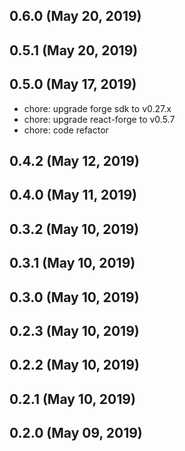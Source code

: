 ## 0.6.0 (May 20, 2019)


## 0.5.1 (May 20, 2019)


## 0.5.0 (May 17, 2019)

- chore: upgrade forge sdk to v0.27.x
- chore: upgrade react-forge to v0.5.7
- chore: code refactor

## 0.4.2 (May 12, 2019)


## 0.4.0 (May 11, 2019)


## 0.3.2 (May 10, 2019)


## 0.3.1 (May 10, 2019)


## 0.3.0 (May 10, 2019)


## 0.2.3 (May 10, 2019)


## 0.2.2 (May 10, 2019)


## 0.2.1 (May 10, 2019)


## 0.2.0 (May 09, 2019)
